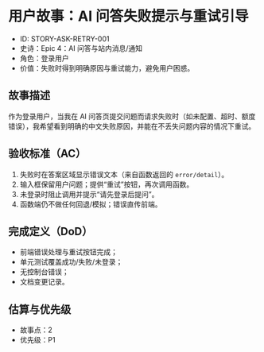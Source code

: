 # 用户故事：AI 问答失败提示与重试引导

- ID: STORY-ASK-RETRY-001
- 史诗：Epic 4：AI 问答与站内消息/通知
- 角色：登录用户
- 价值：失败时得到明确原因与重试能力，避免用户困惑。

## 故事描述

作为登录用户，当我在 AI 问答页提交问题而请求失败时（如未配置、超时、额度错误），我希望看到明确的中文失败原因，并能在不丢失问题内容的情况下重试。

## 验收标准（AC）

1. 失败时在答案区域显示错误文本（来自函数返回的 `error/detail`）。
2. 输入框保留用户问题；提供“重试”按钮，再次调用函数。
3. 未登录时阻止调用并提示“请先登录后提问”。
4. 函数端仍不做任何回退/模拟；错误直传前端。

## 完成定义（DoD）

- 前端错误处理与重试按钮完成；
- 单元测试覆盖成功/失败/未登录；
- 无控制台错误；
- 文档变更记录。

## 估算与优先级

- 故事点：2
- 优先级：P1
